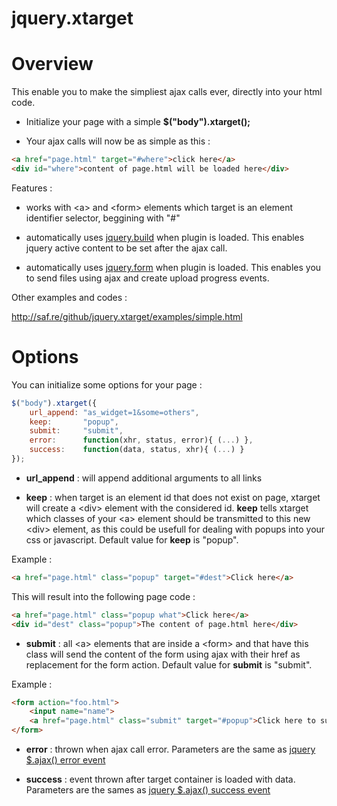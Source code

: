 jquery.xtarget
==============

# Overview

This enable you to make the simpliest ajax calls ever, directly into your html code.

* Initialize your page with a simple **$("body").xtarget();**

* Your ajax calls will now be as simple as this :

```html
<a href="page.html" target="#where">click here</a>
<div id="where">content of page.html will be loaded here</div>
```

Features :

* works with &lt;a&gt; and &lt;form&gt; elements which target is an element identifier selector, beggining with "#"

* automatically uses [jquery.build](https://github.com/bapplistudio/jquery.build) when plugin is loaded. This enables jquery active content to be set after the ajax call.

* automatically uses [jquery.form](https://github.com/malsup/form) when plugin is loaded. This enables you to send files using ajax and create upload progress events.

Other examples and codes :

http://saf.re/github/jquery.xtarget/examples/simple.html

# Options

You can initialize some options for your page :

```javascript
$("body").xtarget({
	url_append: "as_widget=1&some=others",
	keep:       "popup",
	submit:     "submit",
	error:      function(xhr, status, error){ (...) },
	success:    function(data, status, xhr){ (...) }
});
```

* **url_append** : will append additional arguments to all links

* **keep** : when target is an element id that does not exist on page, xtarget will create a &lt;div&gt; element with the considered id. **keep** tells xtarget which classes of your &lt;a&gt; element should be transmitted to this new &lt;div&gt; element, as this could be usefull for dealing with popups into your css or javascript. Default value for **keep** is "popup".

Example :

```html
<a href="page.html" class="popup" target="#dest">Click here</a>
```

This will result into the following page code :

```html
<a href="page.html" class="popup what">Click here</a>
<div id="dest" class="popup">The content of page.html here</div>
```

* **submit** : all &lt;a&gt; elements that are inside a &lt;form&gt; and that have this class will send the content of the form using ajax with their href as replacement for the form action. Default value for **submit** is "submit".

Example :

```html
<form action="foo.html">
	<input name="name">
	<a href="page.html" class="submit" target="#popup">Click here to submit</a>
</form>
```

* **error** : thrown when ajax call error. Parameters are the same as [jquery $.ajax() error event](http://api.jquery.com/jQuery.ajax)

* **success** : event thrown after target container is loaded with data. Parameters are the sames as [jquery $.ajax() success event](http://api.jquery.com/jQuery.ajax)
